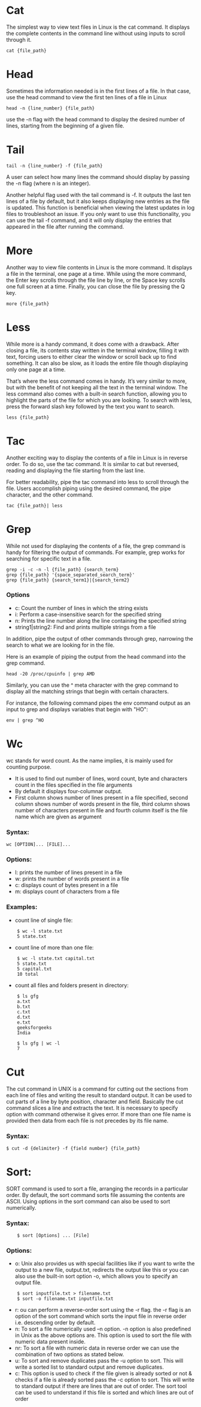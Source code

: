 # Cat

The simplest way to view text files in Linux is the cat command. It displays the complete contents in the command line without using inputs to scroll through it.

    cat {file_path}

# Head

Sometimes the information needed is in the first lines of a file. In that case, use the head command to view the first ten lines of a file in Linux

    head -n {line_number} {file_path}

use the -n flag with the head command to display the desired number of lines, starting from the beginning of a given file.

# Tail

    tail -n {line_number} -f {file_path}

A user can select how many lines the command should display by passing the  -n flag (where n is an integer).

Another helpful flag used with the tail command is -f. It outputs the last ten lines of a file by default, but it also keeps displaying new entries as the file is updated. This function is beneficial when viewing the latest updates in log files to troubleshoot an issue. If you only want to use this functionality, you can use the tail -f command, and it will only display the entries that appeared in the file after running the command.

# More
Another way to view file contents in Linux is the more command. It displays a file in the terminal, one page at a time. While using the more command, the Enter key scrolls through the file line by line, or the Space key scrolls one full screen at a time. Finally, you can close the file by pressing the Q key.

    more {file_path}

# Less
While more is a handy command, it does come with a drawback. After closing a file, its contents stay written in the terminal window, filling it with text, forcing users to either clear the window or scroll back up to find something. It can also be slow, as it loads the entire file though displaying only one page at a time.

That’s where the less command comes in handy. It’s very similar to more, but with the benefit of not keeping all the text in the terminal window. The less command also comes with a built-in search function, allowing you to highlight the parts of the file for which you are looking. To search with less, press the forward slash key followed by the text you want to search.

    less {file_path}

# Tac
Another exciting way to display the contents of a file in Linux is in reverse order. To do so, use the tac command. It is similar to cat but reversed, reading and displaying the file starting from the last line.

For better readability, pipe the tac command into less to scroll through the file. Users accomplish piping using the desired command, the pipe character, and the other command. 

    tac {file_path}| less

# Grep
While not used for displaying the contents of a file, the grep command is handy for filtering the output of commands. For example, grep works for searching for specific text in a file.

    grep -i -c -n -l {file_path} {search_term}
    grep {file_path} '{space_separated_search_term}'
    grep {file_path} {search_term1}|{search_term2}

### Options

- c: Count the number of lines in which the string exists
- i: Perform a case-insensitive search for the specified string
- n: Prints the line number along the line containing the specified string
- string1|string2: Find and prints multiple strings from a file

In addition, pipe the output of other commands through grep, narrowing the search to what we are looking for in the file.

Here is an example of piping the output from the head command into the grep command.

    head -20 /proc/cpuinfo | grep AMD

Similarly, you can use the ^ meta character with the grep command to display all the matching strings that begin with certain characters.

For instance, the following command pipes the env command output as an input to grep and displays variables that begin with "HO":

    env | grep ^HO


# Wc
wc stands for word count. As the name implies, it is mainly used for counting purpose.

- It is used to find out number of lines, word count, byte and characters count in the files specified in the file arguments
- By default it displays four-columnar output.
- First column shows number of lines present in a file specified, second column shows number of words present in the file, third column shows number of characters present in file and fourth column itself is the file name which are given as argument

### Syntax:
    wc [OPTION]... [FILE]...

### Options:
- l: prints the number of lines present in a file
- w: prints the number of words present in a file
- c: displays count of bytes present in a file
- m: displays count of characters from a file

### Examples:
- count line of single file:
```
    $ wc -l state.txt
    5 state.txt
```
- count line of more than one file:
```
    $ wc -l state.txt capital.txt
    5 state.txt
    5 capital.txt
    10 total
```
- count all files and folders present in directory:
```
    $ ls gfg
    a.txt 
    b.txt  
    c.txt  
    d.txt  
    e.txt  
    geeksforgeeks  
    India

    $ ls gfg | wc -l
    7
```


# Cut
The cut command in UNIX is a command for cutting out the sections from each line of files and writing the result to standard output. It can be used to cut parts of a line by byte position, character and field. Basically the cut command slices a line and extracts the text. It is necessary to specify option with command otherwise it gives error. If more than one file name is provided then data from each file is not precedes by its file name.

### Syntax:
    $ cut -d {delimiter} -f {field number} {file_path}


# Sort:
SORT command is used to sort a file, arranging the records in a particular order. By default, the sort command sorts file assuming the contents are ASCII. Using options in the sort command can also be used to sort numerically. 

### Syntax:
```
    $ sort [Options] ... [File]
```

### Options:
- o: Unix also provides us with special facilities like if you want to write the output to a new file, output.txt, redirects the output like this or you can also use the built-in sort option -o, which allows you to specify an output file.
```
    $ sort inputfile.txt > filename.txt
    $ sort -o filename.txt inputfile.txt
```
-  r: ou can perform a reverse-order sort using the -r flag. the -r flag is an option of the sort command which sorts the input file in reverse order i.e. descending order by default.
-  n: To sort a file numerically used –n option. -n option is also predefined in Unix as the above options are. This option is used to sort the file with numeric data present inside.
-  nr: To sort a file with numeric data in reverse order we can use the combination of two options as stated below.
-  u: To sort and remove duplicates pass the -u option to sort. This will write a sorted list to standard output and remove duplicates.
-  c: This option is used to check if the file given is already sorted or not & checks if a file is already sorted pass the -c option to sort. This will write to standard output if there are lines that are out of order. The sort tool can be used to understand if this file is sorted and which lines are out of order
